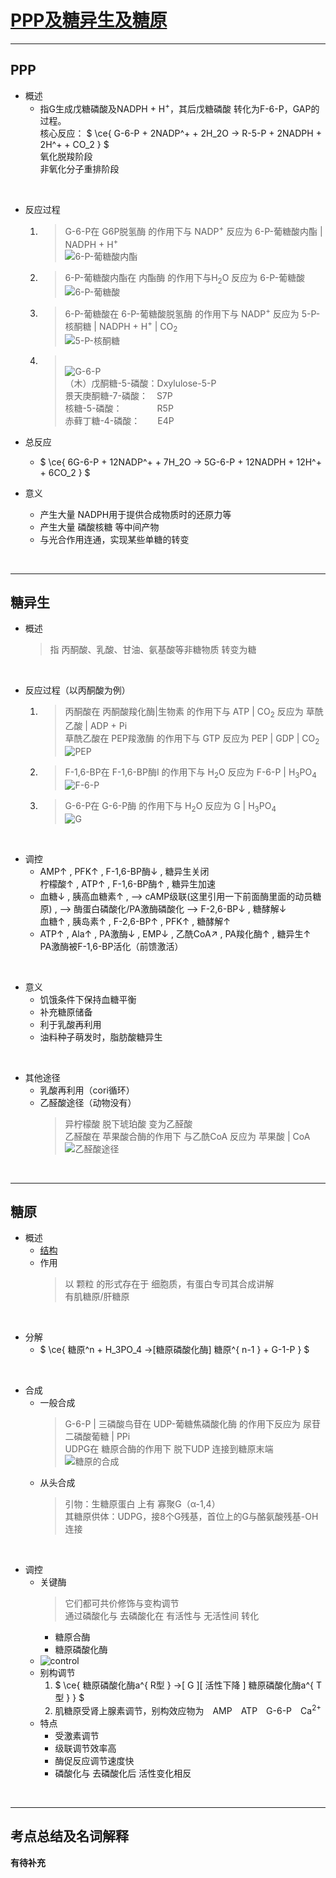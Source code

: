 # [PPP及糖异生及糖原](https://blog.slchy.com/note/%E7%94%9F%E7%89%A9%E5%8C%96%E5%AD%A6%E7%AC%94%E8%AE%B0-40-78.pdf#page=9)

***

## PPP

* 概述
  * 指G生成戊糖磷酸及NADPH + H<sup>+</sup>，其后戊糖磷酸 转化为F-6-P，GAP的过程。<br>核心反应： $ \ce{ G-6-P + 2NADP^+ + 2H_2O -> R-5-P + 2NADPH + 2H^+ + CO_2 } $<br>氧化脱羧阶段<br>非氧化分子重排阶段<br>

<br>

* 反应过程
  1. > G-6-P在 G6P脱氢酶 的作用下与 NADP<sup>+</sup> 反应为 6-P-葡糖酸内酯 | NADPH + H<sup>+</sup><br>![6-P-葡糖酸内酯](https://cdn.jsdelivr.net/gh/sakurakouji-luna/pic@main/bio/BioChemistry/PppGlugenGly/6-P-葡糖酸内酯.svg)<br>
  2. > 6-P-葡糖酸内酯在 内酯酶 的作用下与H<sub>2</sub>O 反应为 6-P-葡糖酸<br>![6-P-葡糖酸](https://cdn.jsdelivr.net/gh/sakurakouji-luna/pic@main/bio/BioChemistry/PppGlugenGly/6-P-葡糖酸.svg)<br>
  3. > 6-P-葡糖酸在 6-P-葡糖酸脱氢酶 的作用下与 NADP<sup>+</sup> 反应为 5-P-核酮糖 | NADPH + H<sup>+</sup> | CO<sub>2</sub><br>![5-P-核酮糖](https://cdn.jsdelivr.net/gh/sakurakouji-luna/pic@main/bio/BioChemistry/PppGlugenGly/5-P-核酮糖.svg)<br>
  4. > <br>![G-6-P](https://cdn.jsdelivr.net/gh/sakurakouji-luna/pic@main/bio/BioChemistry/PppGlugenGly/G-6-P.svg)<br>（木）戊酮糖-5-磷酸：Dxylulose-5-P<br>景天庚酮糖-7-磷酸：&emsp;S7P<br>核糖-5-磷酸：&emsp;&emsp;&emsp;&emsp;R5P<br>赤藓丁糖-4-磷酸：&emsp;&emsp;E4P<br>

* 总反应
  * $ \ce{ 6G-6-P + 12NADP^+ + 7H_2O -> 5G-6-P + 12NADPH + 12H^+ + 6CO_2 } $<br>
* 意义
  * 产生大量 NADPH用于提供合成物质时的还原力等
  * 产生大量 磷酸核糖 等中间产物
  * 与光合作用连通，实现某些单糖的转变

<br>

***

## 糖异生

* 概述
  > 指 丙酮酸、乳酸、甘油、氨基酸等非糖物质 转变为糖

<br>

* 反应过程（以丙酮酸为例）
  1. > 丙酮酸在 丙酮酸羧化酶|生物素 的作用下与 ATP | CO<sub>2</sub> 反应为 草酰乙酸 | ADP + Pi<br>草酰乙酸在 PEP羧激酶 的作用下与 GTP 反应为 PEP | GDP | CO<sub>2</sub><br>![PEP](https://cdn.jsdelivr.net/gh/sakurakouji-luna/pic@main/bio/BioChemistry/PppGlugenGly/PEP.svg)<br>
  2. > F-1,6-BP在 F-1,6-BP酶I 的作用下与 H<sub>2</sub>O 反应为 F-6-P | H<sub>3</sub>PO<sub>4</sub><br>![F-6-P](https://cdn.jsdelivr.net/gh/sakurakouji-luna/pic@main/bio/BioChemistry/PppGlugenGly/F-6-P.svg)<br>
  3. > G-6-P在 G-6-P酶 的作用下与 H<sub>2</sub>O 反应为 G | H<sub>3</sub>PO<sub>4</sub><br>![G](https://cdn.jsdelivr.net/gh/sakurakouji-luna/pic@main/bio/BioChemistry/PppGlugenGly/G.svg)<br>

<br>

* 调控
  * AMP↑ , PFK↑ , F-1,6-BP酶↓ , 糖异生关闭<br>柠檬酸↑ , ATP↑ , F-1,6-BP酶↑ , 糖异生加速<br>
  * 血糖↓ , 胰高血糖素↑ , ⟶  cAMP级联(这里引用一下前面酶里面的动员糖原) , ⟶ 酶蛋白磷酸化/PA激酶磷酸化 ⟶ F-2,6-BP↓ , 糖酵解↓ <br> 血糖↑ , 胰岛素↑ , F-2,6-BP↑ , PFK↑ , 糖酵解↑ <br>
  * ATP↑ , Ala↑ , PA激酶↓ , EMP↓ , 乙酰CoA↗ , PA羧化酶↑ , 糖异生↑ <br> PA激酶被F-1,6-BP活化（前馈激活）<br>

<br>

* 意义
  * 饥饿条件下保持血糖平衡
  * 补充糖原储备
  * 利于乳酸再利用
  * 油料种子萌发时，脂肪酸糖异生

<br>

* 其他途径
  * 乳酸再利用（cori循环）
  * 乙醛酸途径（动物没有）
    > 异柠檬酸 脱下琥珀酸 变为乙醛酸<br>乙醛酸在 苹果酸合酶的作用下 与乙酰CoA 反应为 苹果酸 | CoA<br>![乙醛酸途径](https://cdn.jsdelivr.net/gh/sakurakouji-luna/pic@main/bio/BioChemistry/PppGlugenGly/乙醛酸途径.svg)

<br>

***

## 糖原

* 概述
  * [结构](https://yuki.su/糖.html#多糖)
  * 作用
    > 以 颗粒 的形式存在于 细胞质，有蛋白专司其合成讲解<br>有肌糖原/肝糖原<br>

<br>

* 分解
  * $ \ce{ 糖原^n + H_3PO_4 ->[糖原磷酸化酶] 糖原^{ n-1 } + G-1-P } $

<br>

* 合成
  * 一般合成
    > G-6-P | 三磷酸鸟苷在 UDP-葡糖焦磷酸化酶 的作用下反应为 尿苷二磷酸葡糖 | PPi<br>UDPG在 糖原合酶的作用下 脱下UDP 连接到糖原末端<br>![糖原的合成](https://cdn.jsdelivr.net/gh/sakurakouji-luna/pic@main/bio/BioChemistry/PppGlugenGly/糖原的合成.png)<br>
  * 从头合成
    > 引物：生糖原蛋白 上有 寡聚G（α-1,4）<br>其糖原供体：UDPG，接8个G残基，首位上的G与酪氨酸残基-OH连接<br>

<br>

* 调控
  * 关键酶
    > 它们都可共价修饰与变构调节<br>通过磷酸化与 去磷酸化在 有活性与 无活性间 转化<br>
    * 糖原合酶
    * 糖原磷酸化酶
  * ![control](https://cdn.jsdelivr.net/gh/sakurakouji-luna/pic@main/bio/BioChemistry/PppGlugenGly/control.svg)
  * 别构调节
    1. $ \ce{ 糖原磷酸化酶a^{ R型 } ->[ G ][ 活性下降 ] 糖原磷酸化酶a^{ T型 } } $
    2. 肌糖原受肾上腺素调节，别构效应物为&emsp;AMP&emsp;ATP&emsp;G-6-P&emsp;Ca<sup>2+</sup>
  * 特点
    * 受激素调节
    * 级联调节效率高
    * 酶促反应调节速度快
    * 磷酸化与 去磷酸化后 活性变化相反

<br>

***

## 考点总结及名词解释

**有待补充**
